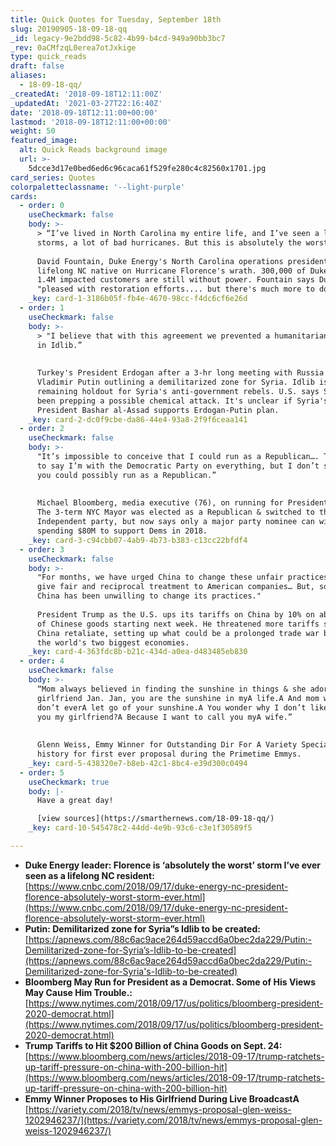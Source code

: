 ```yaml
---
title: Quick Quotes for Tuesday, September 18th
slug: 20190905-18-09-18-qq
_id: legacy-9e2bdd98-5c82-4b99-b4cd-949a90bb3bc7
_rev: 0aCMfzqL0erea7otJxkige
type: quick_reads
draft: false
aliases:
  - 18-09-18-qq/
_createdAt: '2018-09-18T12:11:00Z'
_updatedAt: '2021-03-27T22:16:40Z'
date: '2018-09-18T12:11:00+00:00'
lastmod: '2018-09-18T12:11:00+00:00'
weight: 50
featured_image:
  alt: Quick Reads background image
  url: >-
    5dcce3d17e0bed6ed6c96caca61f529fe280c4c82560x1701.jpg
card_series: Quotes
colorpaletteclassname: '--light-purple'
cards:
  - order: 0
    useCheckmark: false
    body: >-
      > “I’ve lived in North Carolina my entire life, and I’ve seen a lot of bad
      storms, a lot of bad hurricanes. But this is absolutely the worst.”  
        
      David Fountain, Duke Energy's North Carolina operations president, and a
      lifelong NC native on Hurricane Florence's wrath. 300,000 of Duke Energy's
      1.4M impacted customers are still without power. Fountain says Duke is
      "pleased with restoration efforts.... but there's much more to do."
    _key: card-1-3186b05f-fb4e-4670-98cc-f4dc6cf6e26d
  - order: 1
    useCheckmark: false
    body: >-
      > "I believe that with this agreement we prevented a humanitarian crisis
      in Idlib.”  
        
        
      Turkey's President Erdogan after a 3-hr long meeting with Russia's
      Vladimir Putin outlining a demilitarized zone for Syria. Idlib is the last
      remaining holdout for Syria's anti-government rebels. U.S. says Syria has
      been prepping a possible chemical attack. It's unclear if Syria's
      President Bashar al-Assad supports Erdogan-Putin plan.
    _key: card-2-dc0f9cbe-da86-44e4-93a8-2f9f6ceaa141
  - order: 2
    useCheckmark: false
    body: >-
      "It’s impossible to conceive that I could run as a Republican…. That’s not
      to say I’m with the Democratic Party on everything, but I don’t see how
      you could possibly run as a Republican.”  
        
        
      Michael Bloomberg, media executive (76), on running for President in 2020.
      The 3-term NYC Mayor was elected as a Republican & switched to the
      Independent party, but now says only a major party nominee can win. He's
      spending $80M to support Dems in 2018.
    _key: card-3-c94cbb07-4ab9-4b73-b383-c13cc22bfdf4
  - order: 3
    useCheckmark: false
    body: >-
      "For months, we have urged China to change these unfair practices, and
      give fair and reciprocal treatment to American companies… But, so far,
      China has been unwilling to change its practices."  
        
      President Trump as the U.S. ups its tariffs on China by 10% on about $200B
      of Chinese goods starting next week. He threatened more tariffs should
      China retaliate, setting up what could be a prolonged trade war between
      the world's two biggest economies.
    _key: card-4-363fdc8b-b21c-434d-a0ea-d483485eb830
  - order: 4
    useCheckmark: false
    body: >-
      “Mom always believed in finding the sunshine in things & she adored my
      girlfriend Jan. Jan, you are the sunshine in myA life.A And mom was right,
      don’t everA let go of your sunshine.A You wonder why I don’t like toA call
      you my girlfriend?A Because I want to call you myA wife.”  
        
        
      Glenn Weiss, Emmy Winner for Outstanding Dir For A Variety Special making
      history for first ever proposal during the Primetime Emmys.
    _key: card-5-438320e7-b8eb-42c1-8bc4-e39d300c0494
  - order: 5
    useCheckmark: true
    body: |-
      Have a great day!

      [view sources](https://smarthernews.com/18-09-18-qq/)
    _key: card-10-545478c2-44dd-4e9b-93c6-c3e1f30589f5

---
```

* **Duke Energy leader: Florence is ‘absolutely the worst’ storm I’ve ever seen as a lifelong NC resident:**  
[https://www.cnbc.com/2018/09/17/duke-energy-nc-president-florence-absolutely-worst-storm-ever.html](https://www.cnbc.com/2018/09/17/duke-energy-nc-president-florence-absolutely-worst-storm-ever.html)
* **Putin: Demilitarized zone for Syria”s Idlib to be created:**  
[https://apnews.com/88c6ac9ace264d59accd6a0bec2da229/Putin:-Demilitarized-zone-for-Syria’s-Idlib-to-be-created](https://apnews.com/88c6ac9ace264d59accd6a0bec2da229/Putin:-Demilitarized-zone-for-Syria's-Idlib-to-be-created)
* **Bloomberg May Run for President as a Democrat. Some of His Views May Cause Him Trouble.:**  
[https://www.nytimes.com/2018/09/17/us/politics/bloomberg-president-2020-democrat.html](https://www.nytimes.com/2018/09/17/us/politics/bloomberg-president-2020-democrat.html)
* **Trump Tariffs to Hit $200 Billion of China Goods on Sept. 24:**  
[https://www.bloomberg.com/news/articles/2018-09-17/trump-ratchets-up-tariff-pressure-on-china-with-200-billion-hit](https://www.bloomberg.com/news/articles/2018-09-17/trump-ratchets-up-tariff-pressure-on-china-with-200-billion-hit)
* **Emmy Winner Proposes to His Girlfriend During Live BroadcastA**  
[https://variety.com/2018/tv/news/emmys-proposal-glen-weiss-1202946237/](https://variety.com/2018/tv/news/emmys-proposal-glen-weiss-1202946237/)